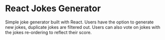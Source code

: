 # React Jokes Generator

Simple joke generator built with React. Users have the option to generate new jokes, duplicate jokes are filtered out. Users can also vote on jokes with the jokes re-ordering to reflect their score.

